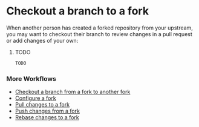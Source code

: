 # Checkout a branch to a fork

When another person has created a forked repository from your upstream, you may want to checkout their branch to review changes in a pull request or add changes of your own:

1. TODO

    ```bash
    TODO
    ```

### More Workflows

- [Checkout a branch from a fork to another fork](CheckoutABranchFromAForkToAnotherFork.md)
- [Configure a fork](ConfigureAFork.md)
- [Pull changes to a fork](PullChangesToAFork.md)
- [Push changes from a fork](PushChangesFromAFork.md)
- [Rebase changes to a fork](RebaseChangesToAFork.md)